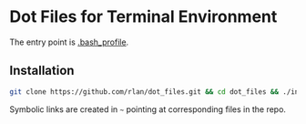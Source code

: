 Dot Files for Terminal Environment
==================================

The entry point is [.bash_profile](.bash_profile).

## Installation

```sh
git clone https://github.com/rlan/dot_files.git && cd dot_files && ./install
```

Symbolic links are created in `~` pointing at corresponding files in the repo.
